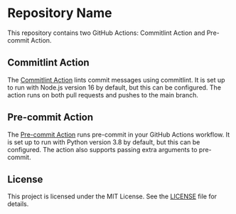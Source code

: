 # Repository Name

This repository contains two GitHub Actions: Commitlint Action and Pre-commit Action.

## Commitlint Action

The [Commitlint Action](commitlint/action.yaml) lints commit messages using commitlint. It is set up to run with Node.js version 16 by default, but this can be configured. The action runs on both pull requests and pushes to the main branch.

## Pre-commit Action

The [Pre-commit Action](pre-commit/action.yaml) runs pre-commit in your GitHub Actions workflow. It is set up to run with Python version 3.8 by default, but this can be configured. The action also supports passing extra arguments to pre-commit.

## License

This project is licensed under the MIT License. See the [LICENSE](LICENSE) file for details.